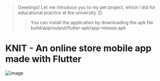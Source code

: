 > Greetings! Let me introduce you to my pet project, which I did for educational practice at the university 🙃
> > You can install the application by downloading the apk file build/app/output/flutter-apk/app-release.apk

# KNIT - An online store mobile app made with Flutter

![image](https://github.com/TheJuliana/knitwear_shopping_app/assets/62110361/5bbf37fd-ea0d-44a5-bc7a-c2adb8203aee)
